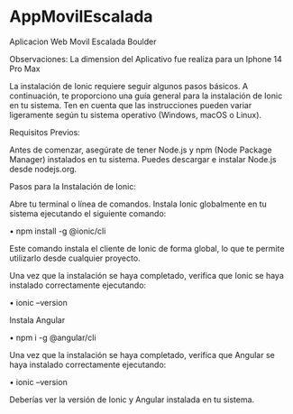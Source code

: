 # AppMovilEscalada
Aplicacion Web Movil Escalada Boulder

Observaciones: La dimension del Aplicativo fue realiza para un Iphone 14 Pro Max

La instalación de Ionic requiere seguir algunos pasos básicos. A continuación, te proporciono una guía general para la instalación de Ionic en tu sistema. Ten en cuenta que las instrucciones pueden variar ligeramente según tu sistema operativo (Windows, macOS o Linux).

Requisitos Previos:

Antes de comenzar, asegúrate de tener Node.js y npm (Node Package Manager) instalados en tu sistema. Puedes descargar e instalar Node.js desde nodejs.org.

Pasos para la Instalación de Ionic:

Abre tu terminal o línea de comandos. Instala Ionic globalmente en tu sistema ejecutando el siguiente comando:

•	npm install -g @ionic/cli

Este comando instala el cliente de Ionic de forma global, lo que te permite utilizarlo desde cualquier proyecto.

Una vez que la instalación se haya completado, verifica que Ionic se haya instalado correctamente ejecutando:

•	ionic –version

Instala Angular 

•	npm i -g @angular/cli

Una vez que la instalación se haya completado, verifica que Angular se haya instalado correctamente ejecutando:

•	ionic –version

Deberías ver la versión de Ionic y Angular instalada en tu sistema.

